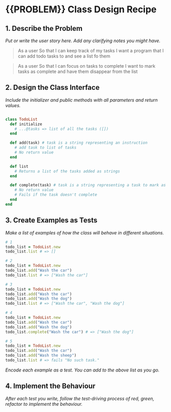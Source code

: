 # {{PROBLEM}} Class Design Recipe

## 1. Describe the Problem

_Put or write the user story here. Add any clarifying notes you might have._

> As a user
> So that I can keep track of my tasks
> I want a program that I can add todo tasks to and see a list fo them

> As a user
> So that I can focus on tasks to complete
> I want to mark tasks as complete and have them disappear from the list

## 2. Design the Class Interface

_Include the initializer and public methods with all parameters and return values._

```ruby

class TodoList
  def initialize
    # ...@tasks => list of all the tasks ([])
  end

  def add(task) # task is a string representing an instruction
    # add task to list of tasks
    # No return value
  end

  def list
    # Returns a list of the tasks added as strings
  end

  def complete(task) # task is a string representing a task to mark as complete
    # No return value
    # Fails if the task doesn't complete
  end
end

```

## 3. Create Examples as Tests

_Make a list of examples of how the class will behave in different situations._

```ruby
# 1
todo_list = TodoList.new
todo_list.list # => []

# 2
todo_list = TodoList.new
todo_list.add("Wash the car")
todo_list.list # => ["Wash the car"]

# 3
todo_list = TodoList.new
todo_list.add("Wash the car")
todo_list.add("Wash the dog")
todo_list.list # => ["Wash the car", "Wash the dog"]

# 4
todo_list = TodoList.new
todo_list.add("Wash the car")
todo_list.add("Wash the dog")
todo_list.complete("Wash the car") # => ["Wash the dog"]

# 5
todo_list = TodoList.new
todo_list.add("Wash the car")
todo_list.add("Wash the sheep")
todo_list.list # => fails "No such task."
```

_Encode each example as a test. You can add to the above list as you go._

## 4. Implement the Behaviour

_After each test you write, follow the test-driving process of red, green, refactor to implement the behaviour._
